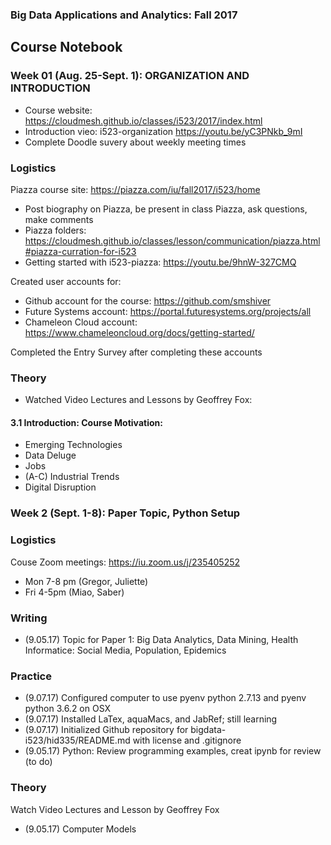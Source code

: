 ### Big Data Applications and Analytics: Fall 2017

## Course Notebook
### Week 01 (Aug. 25-Sept. 1): ORGANIZATION AND INTRODUCTION      
* Course website: https://cloudmesh.github.io/classes/i523/2017/index.html 
*	Introduction vieo: i523-organization https://youtu.be/yC3PNkb_9mI  
* Complete Doodle suvery about weekly meeting times

### Logistics
Piazza course site: https://piazza.com/iu/fall2017/i523/home 
* Post biography on Piazza, be present in class Piazza, ask questions, make comments
* Piazza folders: https://cloudmesh.github.io/classes/lesson/communication/piazza.html#piazza-curration-for-i523 
* Getting started with i523-piazza: https://youtu.be/9hnW-327CMQ 

Created user accounts for: 
* Github account for the course: https://github.com/smshiver
* Future Systems account: https://portal.futuresystems.org/projects/all
* Chameleon Cloud account: https://www.chameleoncloud.org/docs/getting-started/

Completed the Entry Survey after completing these accounts

### Theory
* Watched Video Lectures and Lessons by Geoffrey Fox:
#### 3.1 Introduction: Course Motivation:
* Emerging Technologies
* Data Deluge
* Jobs
* (A-C) Industrial Trends
* Digital Disruption

### Week 2 (Sept. 1-8): Paper Topic, Python Setup
### Logistics
Couse Zoom meetings:	https://iu.zoom.us/j/235405252
* Mon 7-8 pm (Gregor, Juliette)
* Fri 4-5pm (Miao, Saber)

### Writing
* (9.05.17) Topic for Paper 1: Big Data Analytics, Data Mining, Health Informatice: Social Media, Population, Epidemics 

### Practice
* (9.07.17) Configured computer to use pyenv python 2.7.13 and pyenv python 3.6.2 on OSX
* (9.07.17) Installed LaTex, aquaMacs, and JabRef; still learning
* (9.07.17) Initialized Github repository for bigdata-i523/hid335/README.md with license and .gitignore 
* (9.05.17) Python: Review programming examples, creat ipynb for review (to do)

### Theory
Watch Video Lectures and Lesson by Geoffrey Fox
* (9.05.17) Computer Models


